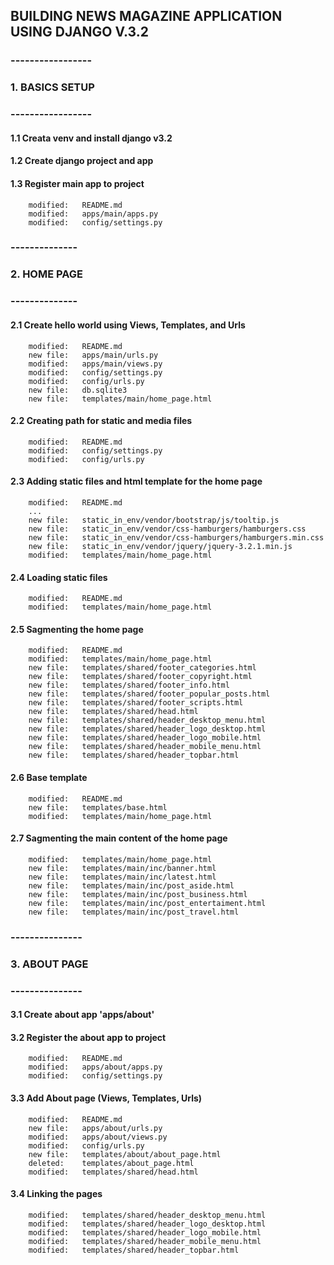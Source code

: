 ## BUILDING NEWS MAGAZINE APPLICATION USING DJANGO V.3.2


### -----------------
### 1. BASICS SETUP
### -----------------


#### 1.1 Creata venv and install django v3.2

#### 1.2 Create django project and app

#### 1.3 Register main app to project

        modified:   README.md
        modified:   apps/main/apps.py
        modified:   config/settings.py


### --------------
### 2. HOME PAGE
### --------------


#### 2.1 Create hello world using Views, Templates, and Urls

        modified:   README.md
        new file:   apps/main/urls.py
        modified:   apps/main/views.py
        modified:   config/settings.py
        modified:   config/urls.py
        new file:   db.sqlite3
        new file:   templates/main/home_page.html


#### 2.2 Creating path for static and media files

        modified:   README.md
        modified:   config/settings.py
        modified:   config/urls.py


#### 2.3 Adding static files and html template for the home page

        modified:   README.md
        ...
        new file:   static_in_env/vendor/bootstrap/js/tooltip.js
        new file:   static_in_env/vendor/css-hamburgers/hamburgers.css
        new file:   static_in_env/vendor/css-hamburgers/hamburgers.min.css
        new file:   static_in_env/vendor/jquery/jquery-3.2.1.min.js
        modified:   templates/main/home_page.html


#### 2.4 Loading static files

        modified:   README.md
        modified:   templates/main/home_page.html


#### 2.5 Sagmenting the home page

        modified:   README.md
        modified:   templates/main/home_page.html
        new file:   templates/shared/footer_categories.html
        new file:   templates/shared/footer_copyright.html
        new file:   templates/shared/footer_info.html
        new file:   templates/shared/footer_popular_posts.html
        new file:   templates/shared/footer_scripts.html
        new file:   templates/shared/head.html
        new file:   templates/shared/header_desktop_menu.html
        new file:   templates/shared/header_logo_desktop.html
        new file:   templates/shared/header_logo_mobile.html
        new file:   templates/shared/header_mobile_menu.html
        new file:   templates/shared/header_topbar.html


#### 2.6 Base template

        modified:   README.md
        new file:   templates/base.html
        modified:   templates/main/home_page.html


#### 2.7 Sagmenting the main content of the home page

        modified:   templates/main/home_page.html
        new file:   templates/main/inc/banner.html
        new file:   templates/main/inc/latest.html
        new file:   templates/main/inc/post_aside.html
        new file:   templates/main/inc/post_business.html
        new file:   templates/main/inc/post_entertaiment.html
        new file:   templates/main/inc/post_travel.html


### ---------------
### 3. ABOUT PAGE
### ---------------


#### 3.1 Create about app 'apps/about'


#### 3.2 Register the about app to project

        modified:   README.md
        modified:   apps/about/apps.py
        modified:   config/settings.py


#### 3.3 Add About page (Views, Templates, Urls)

        modified:   README.md
        new file:   apps/about/urls.py
        modified:   apps/about/views.py
        modified:   config/urls.py
        new file:   templates/about/about_page.html
        deleted:    templates/about_page.html
        modified:   templates/shared/head.html


#### 3.4 Linking the pages

        modified:   templates/shared/header_desktop_menu.html
        modified:   templates/shared/header_logo_desktop.html
        modified:   templates/shared/header_logo_mobile.html
        modified:   templates/shared/header_mobile_menu.html
        modified:   templates/shared/header_topbar.html
































































































































































































